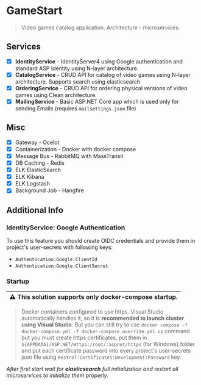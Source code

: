# GameStart

>Video games catalog application. Architecture - microservices.

## Services

- [x] **IdentityService** - IdentityServer4 using Google authentication and standard ASP Identity using N-layer architecture.
- [x] **CatalogService** - CRUD API for catalog of video games using N-layer architecture. Supports search using elasticsearch
- [x] **OrderingService** - CRUD API for ordering physical versions of video games using Clean architecture.
- [x] **MailingService** - Basic ASP.NET Core app which is used only for sending Emails (requires `mailsettings.json` file)

## Misc

- [x] Gateway - Ocelot
- [x] Containerization - Docker with docker compose
- [x] Message Bus - RabbitMQ with MassTransit
- [x] DB Caching - Redis
- [x] ELK ElasticSearch
- [x] ELK Kibana
- [x] ELK Logstash
- [x] Background Job - Hangfire

## Additional Info

### IdentityService: Google Authentication

To use this feature you should create OIDC credentials and provide them in project's user-secrets with following keys:
- `Authentication:Google:ClientId`
- `Authentication:Google:ClientSecret`

### Startup

| ⚠️ This solution supports only docker-compose startup. |
| --- |

>Docker containers configured to use https. Visual Studio automatically handles it,
so it is **recommended to launch cluster using Visual Studio**.
But you can still try to use ```docker compose -f docker-compose.yml -f docker-compose.override.yml up```
command but you must create https certificates, put them in `${APPDATA}/ASP.NET/Https:/root/.aspnet/https` (for Windows) folder and
put each certificate password into every project's user-secrets json file using `Kestrel:Certificates:Development:Password` key.

*After first start wait for **elasticsearch** full initialization and restart all microservices to initialize them properly*.
